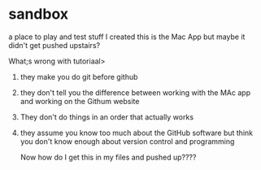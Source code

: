 # sandbox
a place to play and test stuff
I created this is the Mac App but maybe it didn't get pushed upstairs?

What;s wrong with tutoriaal>

1. they make you do git before github
2. they don't tell you the difference between working with the MAc app and working on the Githum website
3. They don't do things in an order that actually works
4. they assume you know too much about the GitHub software 
   but think you don't know enough about version control and programming
   
   Now how do I get this in my files and pushed up????
